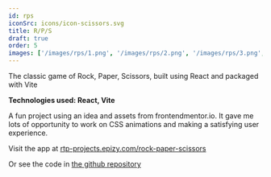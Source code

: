 ```yaml
---
id: rps
iconSrc: icons/icon-scissors.svg
title: R/P/S
draft: true
order: 5
images: ['/images/rps/1.png', '/images/rps/2.png', '/images/rps/3.png', '/images/rps/4.png']
---
```


The classic game of Rock, Paper, Scissors, built using React and packaged with Vite

**Technologies used: React, Vite**

A fun project using an idea and assets from frontendmentor.io. It gave me lots of opportunity to work on CSS animations and making a satisfying user experience.

Visit the app at <a href="http://rtp-projects.epizy.com/rock-paper-scissors/" target="_blank">rtp-projects.epizy.com/rock-paper-scissors</a>

Or see the code in <a href='https://github.com/rtp314/rock-paper-scissors' target='_blank'>the github repository</a>
